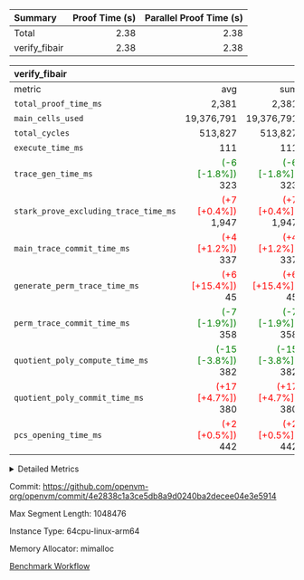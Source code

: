 | Summary | Proof Time (s) | Parallel Proof Time (s) |
|:---|---:|---:|
| Total |  2.38 |  2.38 |
| verify_fibair |  2.38 |  2.38 |


| verify_fibair |||||
|:---|---:|---:|---:|---:|
|metric|avg|sum|max|min|
| `total_proof_time_ms ` |  2,381 |  2,381 |  2,381 |  2,381 |
| `main_cells_used     ` |  19,376,791 |  19,376,791 |  19,376,791 |  19,376,791 |
| `total_cycles        ` |  513,827 |  513,827 |  513,827 |  513,827 |
| `execute_time_ms     ` |  111 |  111 |  111 |  111 |
| `trace_gen_time_ms   ` | <span style='color: green'>(-6 [-1.8%])</span> 323 | <span style='color: green'>(-6 [-1.8%])</span> 323 | <span style='color: green'>(-6 [-1.8%])</span> 323 | <span style='color: green'>(-6 [-1.8%])</span> 323 |
| `stark_prove_excluding_trace_time_ms` | <span style='color: red'>(+7 [+0.4%])</span> 1,947 | <span style='color: red'>(+7 [+0.4%])</span> 1,947 | <span style='color: red'>(+7 [+0.4%])</span> 1,947 | <span style='color: red'>(+7 [+0.4%])</span> 1,947 |
| `main_trace_commit_time_ms` | <span style='color: red'>(+4 [+1.2%])</span> 337 | <span style='color: red'>(+4 [+1.2%])</span> 337 | <span style='color: red'>(+4 [+1.2%])</span> 337 | <span style='color: red'>(+4 [+1.2%])</span> 337 |
| `generate_perm_trace_time_ms` | <span style='color: red'>(+6 [+15.4%])</span> 45 | <span style='color: red'>(+6 [+15.4%])</span> 45 | <span style='color: red'>(+6 [+15.4%])</span> 45 | <span style='color: red'>(+6 [+15.4%])</span> 45 |
| `perm_trace_commit_time_ms` | <span style='color: green'>(-7 [-1.9%])</span> 358 | <span style='color: green'>(-7 [-1.9%])</span> 358 | <span style='color: green'>(-7 [-1.9%])</span> 358 | <span style='color: green'>(-7 [-1.9%])</span> 358 |
| `quotient_poly_compute_time_ms` | <span style='color: green'>(-15 [-3.8%])</span> 382 | <span style='color: green'>(-15 [-3.8%])</span> 382 | <span style='color: green'>(-15 [-3.8%])</span> 382 | <span style='color: green'>(-15 [-3.8%])</span> 382 |
| `quotient_poly_commit_time_ms` | <span style='color: red'>(+17 [+4.7%])</span> 380 | <span style='color: red'>(+17 [+4.7%])</span> 380 | <span style='color: red'>(+17 [+4.7%])</span> 380 | <span style='color: red'>(+17 [+4.7%])</span> 380 |
| `pcs_opening_time_ms ` | <span style='color: red'>(+2 [+0.5%])</span> 442 | <span style='color: red'>(+2 [+0.5%])</span> 442 | <span style='color: red'>(+2 [+0.5%])</span> 442 | <span style='color: red'>(+2 [+0.5%])</span> 442 |



<details>
<summary>Detailed Metrics</summary>

|  | verify_program_compile_ms | total_cells | stark_prove_excluding_trace_time_ms | quotient_poly_compute_time_ms | quotient_poly_commit_time_ms | perm_trace_commit_time_ms | pcs_opening_time_ms | main_trace_commit_time_ms |
| --- | --- | --- | --- | --- | --- | --- | --- |
|  | 5 | 65,536 | 66 | 3 | 13 | 0 | 32 | 16 | 

| air_name | rows | quotient_deg | main_cols | interactions | constraints | cells |
| --- | --- | --- | --- | --- | --- | --- |
| AccessAdapterAir<2> |  | 4 |  | 5 | 12 |  | 
| AccessAdapterAir<4> |  | 4 |  | 5 | 12 |  | 
| AccessAdapterAir<8> |  | 4 |  | 5 | 12 |  | 
| FibonacciAir | 32,768 | 1 | 2 |  | 5 | 65,536 | 
| FriReducedOpeningAir |  | 4 |  | 31 | 53 |  | 
| NativePoseidon2Air<BabyBearParameters>, 1> |  | 4 |  | 176 | 590 |  | 
| PhantomAir |  | 4 |  | 3 | 4 |  | 
| ProgramAir |  | 1 |  | 1 | 4 |  | 
| VariableRangeCheckerAir |  | 1 |  | 1 | 4 |  | 
| VmAirWrapper<BranchNativeAdapterAir, BranchEqualCoreAir<1> |  | 2 |  | 11 | 23 |  | 
| VmAirWrapper<JalNativeAdapterAir, JalCoreAir> |  | 4 |  | 7 | 6 |  | 
| VmAirWrapper<NativeAdapterAir<2, 0>, PublicValuesCoreAir> |  | 4 |  | 11 | 22 |  | 
| VmAirWrapper<NativeAdapterAir<2, 1>, FieldArithmeticCoreAir> |  | 4 |  | 15 | 23 |  | 
| VmAirWrapper<NativeLoadStoreAdapterAir<1>, NativeLoadStoreCoreAir<1> |  | 4 |  | 15 | 20 |  | 
| VmAirWrapper<NativeLoadStoreAdapterAir<4>, NativeLoadStoreCoreAir<4> |  | 4 |  | 15 | 20 |  | 
| VmAirWrapper<NativeVectorizedAdapterAir<4>, FieldExtensionCoreAir> |  | 4 |  | 15 | 23 |  | 
| VmConnectorAir |  | 4 |  | 3 | 8 |  | 
| VolatileBoundaryAir |  | 4 |  | 4 | 16 |  | 

| group | trace_gen_time_ms | total_proof_time_ms | total_cycles | total_cells | stark_prove_excluding_trace_time_ms | quotient_poly_compute_time_ms | quotient_poly_commit_time_ms | perm_trace_commit_time_ms | pcs_opening_time_ms | main_trace_commit_time_ms | main_cells_used | generate_perm_trace_time_ms | execute_time_ms |
| --- | --- | --- | --- | --- | --- | --- | --- | --- | --- | --- | --- | --- | --- |
| verify_fibair | 323 | 2,381 | 513,827 | 50,170,008 | 1,947 | 382 | 380 | 358 | 442 | 337 | 19,376,791 | 45 | 111 | 

| group | air_name | rows | prep_cols | perm_cols | main_cols | cells |
| --- | --- | --- | --- | --- | --- | --- |
| verify_fibair | AccessAdapterAir<2> | 65,536 |  | 16 | 11 | 1,769,472 | 
| verify_fibair | AccessAdapterAir<4> | 32,768 |  | 16 | 13 | 950,272 | 
| verify_fibair | AccessAdapterAir<8> | 128 |  | 16 | 17 | 4,224 | 
| verify_fibair | FriReducedOpeningAir | 1,024 |  | 36 | 26 | 63,488 | 
| verify_fibair | NativePoseidon2Air<BabyBearParameters>, 1> | 16,384 |  | 356 | 399 | 12,369,920 | 
| verify_fibair | PhantomAir | 16,384 |  | 8 | 6 | 229,376 | 
| verify_fibair | ProgramAir | 8,192 |  | 8 | 10 | 147,456 | 
| verify_fibair | VariableRangeCheckerAir | 262,144 | 2 | 8 | 1 | 2,359,296 | 
| verify_fibair | VmAirWrapper<BranchNativeAdapterAir, BranchEqualCoreAir<1> | 131,072 |  | 28 | 23 | 6,684,672 | 
| verify_fibair | VmAirWrapper<JalNativeAdapterAir, JalCoreAir> | 16,384 |  | 12 | 10 | 360,448 | 
| verify_fibair | VmAirWrapper<NativeAdapterAir<2, 1>, FieldArithmeticCoreAir> | 262,144 |  | 20 | 30 | 13,107,200 | 
| verify_fibair | VmAirWrapper<NativeLoadStoreAdapterAir<1>, NativeLoadStoreCoreAir<1> | 131,072 |  | 36 | 25 | 7,995,392 | 
| verify_fibair | VmAirWrapper<NativeLoadStoreAdapterAir<4>, NativeLoadStoreCoreAir<4> | 16,384 |  | 36 | 34 | 1,146,880 | 
| verify_fibair | VmAirWrapper<NativeVectorizedAdapterAir<4>, FieldExtensionCoreAir> | 8,192 |  | 20 | 40 | 491,520 | 
| verify_fibair | VmConnectorAir | 2 | 1 | 8 | 4 | 24 | 
| verify_fibair | VolatileBoundaryAir | 131,072 |  | 8 | 11 | 2,490,368 | 

</details>


Commit: https://github.com/openvm-org/openvm/commit/4e2838c1a3ce5db8a9d0240ba2decee04e3e5914

Max Segment Length: 1048476

Instance Type: 64cpu-linux-arm64

Memory Allocator: mimalloc

[Benchmark Workflow](https://github.com/openvm-org/openvm/actions/runs/12954721131)

